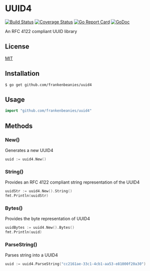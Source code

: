 # UUID4

[![Build Status](https://travis-ci.org/frankenbeanies/uuid4.svg?branch=master)](https://travis-ci.org/frankenbeanies/uuid4) [![Coverage Status](https://coveralls.io/repos/github/frankenbeanies/uuid4/badge.svg?branch=master)](https://coveralls.io/github/frankenbeanies/uuid4?branch=master) [![Go Report Card](https://goreportcard.com/badge/github.com/frankenbeanies/uuid4)](https://goreportcard.com/report/github.com/frankenbeanies/uuid4) [![GoDoc](https://godoc.org/github.com/frankenbeanies/uuid4?status.svg)](https://godoc.org/github.com/frankenbeanies/uuid4)

An RFC 4122 compliant UUID library

## License

[MIT](LICENSE)

## Installation

```
$ go get github.com/frankenbeanies/uuid4
```

## Usage

```go
import "github.com/frankenbeanies/uuid4"
```

## Methods

### New()

Generates a new UUID4

```go
uuid := uuid4.New()
```

### String()

Provides an RFC 4122 compliant string representation of the UUID4

```go
uuidStr := uuid4.New().String()
fmt.Println(uuidStr)
```

### Bytes()

Provides the byte representation of UUID4

```go
uuidBytes := uuid4.New().Bytes()
fmt.Println(uuid)
```

### ParseString()

Parses string into a UUID4

```go
uuid := uuid4.ParseString("cc2161ae-33c1-4cb1-aa53-e81000f20a30")
```